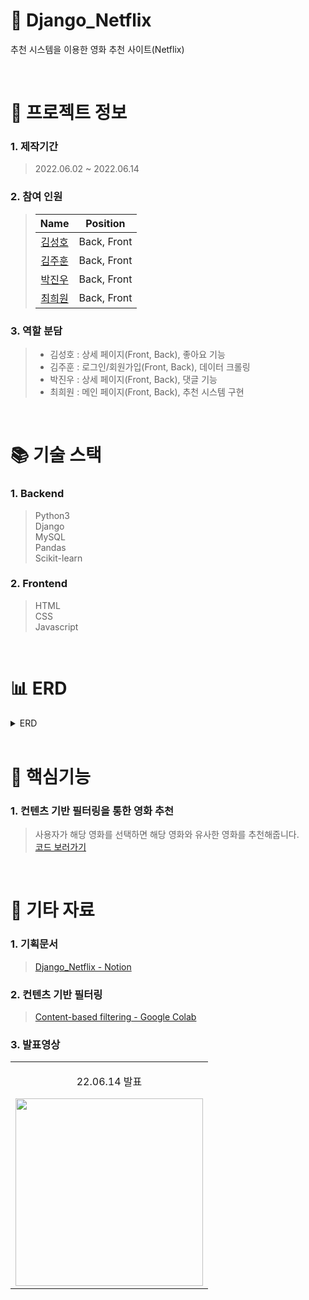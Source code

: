 # 🎥 Django_Netflix

추천 시스템을 이용한 영화 추천 사이트(Netflix)

<br/>

# 📃 프로젝트 정보

### 1. 제작기간

> 2022.06.02 ~ 2022.06.14

### 2. 참여 인원

> |                    Name                    |  Position   |
> | :----------------------------------------: | :---------: |
> | [김성호](https://github.com/Kim-sung-ho) | Back, Front |
> |   [김주훈](https://github.com/joohuun)    | Back, Front |
> |     [박진우](https://github.com/J1NU2)     | Back, Front |
> |    [최희원](https://github.com/wonbbnote)     | Back, Front |

### 3. 역할 분담

> - 김성호 : 상세 페이지(Front, Back), 좋아요 기능
> - 김주훈 : 로그인/회원가입(Front, Back), 데이터 크롤링
> - 박진우 : 상세 페이지(Front, Back), 댓글 기능
> - 최희원 : 메인 페이지(Front, Back), 추천 시스템 구현

<br/>

# 📚 기술 스택

### 1. Backend

> Python3  
> Django  
> MySQL  
> Pandas  
> Scikit-learn

### 2. Frontend

> HTML  
> CSS  
> Javascript

<br/>

# 📊 ERD

<details>
<summary>ERD</summary>
<div markdown="1" style="padding-left: 15px;">
<img src="https://s3.us-west-2.amazonaws.com/secure.notion-static.com/53ddeeee-901b-443e-98d0-61c5446d621a/Untitled.png?X-Amz-Algorithm=AWS4-HMAC-SHA256&X-Amz-Content-Sha256=UNSIGNED-PAYLOAD&X-Amz-Credential=AKIAT73L2G45EIPT3X45%2F20220823%2Fus-west-2%2Fs3%2Faws4_request&X-Amz-Date=20220823T094517Z&X-Amz-Expires=86400&X-Amz-Signature=7266a86cd416327cc3b5827ef6e6049145d2967285ce706c132aeb3776ee9324&X-Amz-SignedHeaders=host&response-content-disposition=filename%20%3D%22Untitled.png%22&x-id=GetObject" width="800px"/>
</div>
</details>

<br />

# 🔑 핵심기능

### 1. 컨텐츠 기반 필터링을 통한 영화 추천

> 사용자가 해당 영화를 선택하면 해당 영화와 유사한 영화를 추천해줍니다.  
> [코드 보러가기](https://github.com/J1NU2/Django_Netflix/blob/c433f2b5b3a69c58f8430297e1b46530fa835ae8/movie/recommender_ml.py#L13)

<br/>

# 📕 기타 자료

### 1. 기획문서

> [Django_Netflix - Notion](https://www.notion.so/8abe3134758744a8bf4a850fc175712e)

### 2. 컨텐츠 기반 필터링

> [Content-based filtering - Google Colab](https://colab.research.google.com/drive/1JmVcMfKDPEMGhUyB12sCDCZlyFj0BM2P?usp=sharing#scrollTo=hKHvr_aEUEZy)

### 3. 발표영상

<table>
  <tbody>
    <tr>
      <td>
        <p align="center"> 22.06.14 발표 </p>
        <a href="https://drive.google.com/file/d/18CoPkVldOrrHwFepaWOFSARMirKzufnV/view" title="Django_Netflix 발표">
          <img align="center" src="https://s3.us-west-2.amazonaws.com/secure.notion-static.com/192001d3-4530-4b6f-962a-838a86625e4a/Untitled.png?X-Amz-Algorithm=AWS4-HMAC-SHA256&X-Amz-Content-Sha256=UNSIGNED-PAYLOAD&X-Amz-Credential=AKIAT73L2G45EIPT3X45%2F20220823%2Fus-west-2%2Fs3%2Faws4_request&X-Amz-Date=20220823T100728Z&X-Amz-Expires=86400&X-Amz-Signature=61c4ad479c72719a8ce1bbef6e0bdd57047f34c8f5d1a643571cc41c4025ccfb&X-Amz-SignedHeaders=host&response-content-disposition=filename%20%3D%22Untitled.png%22&x-id=GetObject" width="300" >
        </a>
      </td>
    </tr>
  </tbody>
</table>

